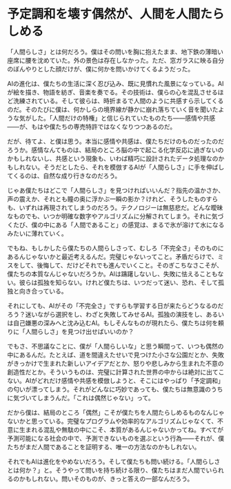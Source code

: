 # 予定調和を壊す偶然が、人間を人間たらしめる

「人間らしさ」とは何だろう。僕はその問いを胸に抱えたまま、地下鉄の薄暗い座席に腰を沈めていた。外の景色は存在しなかった。ただ、窓ガラスに映る自分のぼんやりとした顔だけが、僕に何かを問いかけてくるようだった。

AIの進化は、僕たちの生活に深く忍び込み、既に見慣れた風景になっている。AIが絵を描き、物語を紡ぎ、音楽を奏でる。その技術は、僕らの心を混乱させるほど洗練されている。そして彼らは、時折まるで人間のように共感すら示してくるのだ。そのたびに僕は、何かしらの境界線が静かに崩れ落ちていく音を聞いたような気がした。「人間だけの特権」と信じられていたものたち――感情や共感――が、もはや僕たちの専売特許ではなくなりつつあるのだ。

だが、待てよ、と僕は思う。本当に感情や共感は、僕たちだけのものだったのだろうか。感情なんてものは、結局のところ脳の中で起こる化学反応に過ぎないのかもしれないし、共感という現象も、いわば精巧に設計されたデータ処理なのかもしれない。そうだとしたら、それを模倣するAIが「人間らしさ」に手を伸ばしてくるのは、自然な成り行きなのだろう。

じゃあ僕たちはどこで「人間らしさ」を見つければいいんだ？指先の温かさか、声の震えか、それとも瞳の奥に浮かぶ一瞬の影か？けれど、そうしたものすらも、いずれは再現されてしまうのだろう。テクノロジーは無慈悲だ。どんな曖昧なものでも、いつか明確な数字やアルゴリズムに分解されてしまう。それに気づくたび、僕の中にある「人間であること」の感覚は、まるで氷が溶けて水になるみたいに薄れていく。

でもね、もしかしたら僕たちの人間らしさって、むしろ「不完全さ」そのものにあるんじゃないかと最近考えるんだ。完璧じゃないってこと。矛盾だらけで、ミスをして、後悔して、だけどそれでも進んでいくこと。そのぎこちなさこそが、僕たちの本質なんじゃないだろうか。AIは躊躇しないし、失敗に怯えることもない。彼らは孤独を知らない。けれど僕たちは、いつだって迷い、恐れ、そして孤独と向き合っている。

それにしても、AIがその「不完全さ」ですらも学習する日が来たらどうなるのだろう？迷いながら選択をし、わざと失敗してみせるAI。孤独の演技をし、あるいは自己嫌悪の深みへと沈み込むAI。もしそんなものが現れたら、僕たちは何を頼りに「人間らしさ」を見つけ出せばいいのか？

でもさ、不思議なことに、僕が「人間らしいな」と思う瞬間って、いつも偶然の中にあるんだ。たとえば、道を間違えたせいで見つけた小さな公園だとか、失敗がきっかけで生まれた新しいアイデアだとか、怒りや悲しみから生まれた不意の創造性だとか。そういうものは、完璧に計算された世界の中からは絶対に出てこない。AIがどれだけ感情や共感を模倣しようと、そこにはやっぱり「予定調和」の匂いが漂ってしまう。それがどんなに巧妙であっても、僕たちは無意識のうちに気づいてしまうんだ。「これは偶然じゃない」って。

だから僕は、結局のところ「偶然」こそが僕たちを人間たらしめるものなんじゃないかと思っている。完璧なプログラムや効率的なアルゴリズムじゃなくて、不意に生まれる混乱や無駄の中にこそ、本質があるんじゃないかってね。すべてが予測可能になる社会の中で、予測できないものを選ぶという行為――それが、僕たちがまだ人間であることを証明する、唯一の方法なのかもしれない。

それでもAIは進化をやめないだろう。そして僕たちも問い続ける。「人間らしさとは何か？」と。そうやって問いを持ち続ける限り、僕たちはまだ人間でいられるのかもしれない。問いそのものが、きっと答えの一部なんだろう。